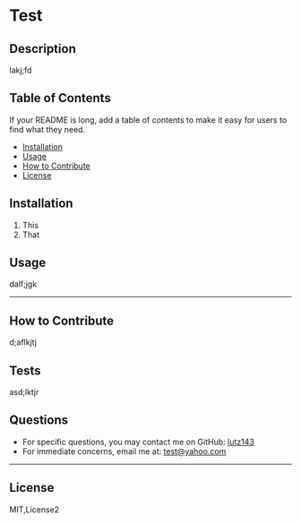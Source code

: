 # Test

## Description
lakj;fd

## Table of Contents

If your README is long, add a table of contents to make it easy for users to find what they need.
    
- [Installation](#installation)
- [Usage](#usage)
- [How to Contribute](#how-to-contribute)
- [License](#license)

## Installation
1. This
2. That

## Usage
dalf;jgk


---

## How to Contribute
d;aflkjtj

## Tests
asd;lktjr

## Questions
* For specific questions, you may contact me on GitHub: [lutz143](https://github.com/lutz143)
* For immediate concerns, email me at: test@yahoo.com

---

## License
MIT,License2